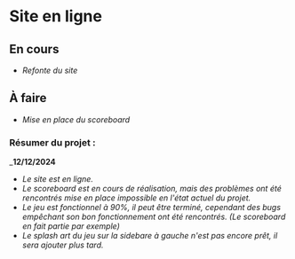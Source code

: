 # Site en ligne

## En cours

* _Refonte du site_

## À faire
* _Mise en place du scoreboard_

### Résumer du projet :

_**12/12/2024**
- _Le site est en ligne._
- _Le scoreboard est en cours de réalisation, mais des problèmes ont été rencontrés mise en place impossible en l'état actuel du projet._
- _Le jeu est fonctionnel à 90%, il peut être terminé, cependant des bugs empêchant son bon fonctionnement ont été rencontrés. (Le scoreboard en fait partie par exemple)_
- _Le splash art du jeu sur la sidebare à gauche n'est pas encore prêt, il sera ajouter plus tard._

